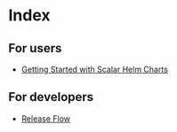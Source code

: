 # Index

## For users
* [Getting Started with Scalar Helm Charts](./getting-started-scalar-helm-charts.md)

## For developers
* [Release Flow](./ReleaseFlow.md)
